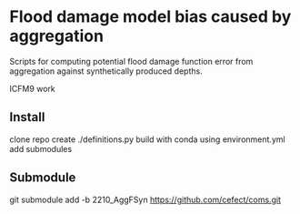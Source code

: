   # Flood damage model bias caused by aggregation

Scripts for computing potential flood damage function error from aggregation against synthetically produced depths. 

ICFM9 work

## Install
clone repo
create ./definitions.py
build with conda using environment.yml
add submodules


## Submodule
git submodule add -b 2210_AggFSyn https://github.com/cefect/coms.git